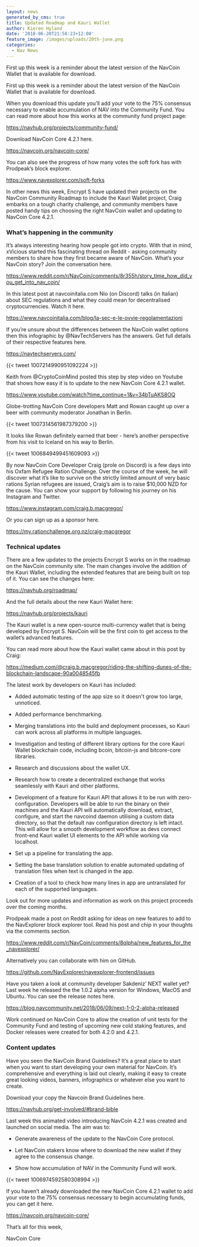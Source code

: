 ```yaml
---
layout: news
generated_by_cms: true
title: Updated Roadmap and Kauri Wallet
author: Kieren Hyland
date: '2018-06-20T21:58:23+12:00'
feature_image: /images/uploads/20th-june.png
categories:
  - Nav News
---
```

First up this week is a reminder about the latest version of the NavCoin Wallet that is available for download.

<!--more-->

First up this week is a reminder about the latest version of the NavCoin Wallet that is available for download.

When you download this update you’ll add your vote to the 75% consensus necessary to enable accumulation of NAV into the Community Fund. You can read more about how this works at the community fund project page:

<https://navhub.org/projects/community-fund/>


Download NavCoin Core 4.2.1 here.


<https://navcoin.org/navcoin-core/>



You can also see the progress of how many votes the soft fork has with Prodpeak’s block explorer.



<https://www.navexplorer.com/soft-forks>



In other news this week, Encrypt S have updated their projects on the NavCoin Community Roadmap to include the Kauri Wallet project, Craig embarks on a tough charity challenge, and community members have posted handy tips on choosing the right NavCoin wallet and updating to NavCoin Core 4.2.1.

### What’s happening in the community

It’s always interesting hearing how people got into crypto. With that in mind, xVicious started this fascinating thread on Reddit - asking community members to share how they first became aware of NavCoin. What’s your NavCoin story? Join the conversation here.



<https://www.reddit.com/r/NavCoin/comments/8r355h/story_time_how_did_you_get_into_nav_coin/>



In this latest post at navcoinitalia.com Nio (on Discord) talks (in Italian) about SEC regulations and what they could mean for decentralised cryptocurrencies. Watch it here.



<https://www.navcoinitalia.com/blog/la-sec-e-le-ovvie-regolamentazioni>



If you’re unsure about the differences between the NavCoin wallet options then this infographic by @NavTechServers has the answers. Get full details of their respective features here.



<https://navtechservers.com/>  







{{< tweet 1007214990951092224 >}}


Keith from @CryptoCoinMind posted this step by step video on Youtube that shows how easy it is to update to the new NavCoin Core 4.2.1 wallet. 



<https://www.youtube.com/watch?time_continue=1&v=34bTuAKS8OQ>





Globe-trotting NavCoin Core developers Matt and Rowan caught up over a beer with community moderator Jonathan in Berlin. 







{{< tweet 1007314561987379200 >}}


It looks like Rowan definitely earned that beer - here’s another perspective from his visit to Iceland on his way to Berlin.






{{< tweet 1006849499451609093 >}}


By now NavCoin Core Developer Craig (prole on Discord) is a few days into his Oxfam Refugee Ration Challenge. Over the course of the week, he will discover what it’s like to survive on the strictly limited amount of very basic rations Syrian refugees are issued, Craig’s aim is to raise $10,000 NZD for the cause. You can show your support by following his journey on his Instagram and Twitter.

<https://www.instagram.com/craig.b.macgregor/> 







Or you can sign up as a sponsor here.



<https://my.rationchallenge.org.nz/craig-macgregor>







### Technical updates



There are a few updates to the projects Encrypt S works on in the roadmap on the NavCoin community site. The main changes involve the addition of the Kauri Wallet, including the extended features that are being built on top of it. You can see the changes here:



<https://navhub.org/roadmap/>



And the full details about the new Kauri Wallet here:



<https://navhub.org/projects/kauri> 



The Kauri wallet is a new open-source multi-currency wallet that is being developed by Encrypt S. NavCoin will be the first coin to get access to the wallet’s advanced features. 



You can read more about how the Kauri wallet came about in this post by Craig:



<https://medium.com/@craig.b.macgregor/riding-the-shifting-dunes-of-the-blockchain-landscape-90a0048545fb>



The latest work by developers on Kauri has included:



- Added automatic testing of the app size so it doesn't grow too large, unnoticed.

- Added performance benchmarking.

- Merging translations into the build and deployment processes, so Kauri can work across all platforms in multiple languages.

- Investigation and testing of different library options for the core Kauri Wallet blockchain code, including bcoin, bitcoin-js and bitcore-core libraries.

- Research and discussions about the wallet UX.

- Research how to create a decentralized exchange that works seamlessly with Kauri and other platforms.

- Development of a feature for Kauri API that allows it to be run with zero-configuration. Developers will be able to run the binary on their machines and the Kauri API will automatically download, extract, configure, and start the navcoind daemon utilising a custom data directory, so that the default nav configuration directory is left intact. This will allow for a smooth development workflow as devs connect front-end Kauri wallet UI elements to the API while working via localhost.

- Set up a pipeline for translating the app.

- Setting the base translation solution to enable automated updating of translation files when text is changed in the app. 

- Creation of a tool to check how many lines in app are untranslated for each of the supported languages.



Look out for more updates and information as work on this project proceeds over the coming months. 



Prodpeak made a post on Reddit asking for ideas on new features to add to the NavExplorer block explorer tool. Read his post and chip in your thoughts via the comments section.



<https://www.reddit.com/r/NavCoin/comments/8qlpha/new_features_for_the_navexplorer/>



Alternatively you can collaborate with him on GitHub. 



<https://github.com/NavExplorer/navexplorer-frontend/issues>



Have you taken a look at community developer Sakdeniz’ NEXT wallet yet? Last week he released the the 1.0.2 alpha version for Windows, MacOS and Ubuntu. You can see the release notes here. 



<https://blog.navcommunity.net/2018/06/09/next-1-0-2-alpha-released>



Work continued on NavCoin Core to allow the creation of unit tests for the Community Fund and testing of upcoming new cold staking features, and Docker releases were created for both 4.2.0 and 4.2.1.





### Content updates



Have you seen the NavCoin Brand Guidelines? It’s a great place to start when you want to start developing your own material for NavCoin. It’s comprehensive and everything is laid out clearly, making it easy to create great looking videos, banners, infographics or whatever else you want to create. 







Download your copy the Navcoin Brand Guidelines here.



<https://navhub.org/get-involved/#brand-bible>



Last week this animated video introducing NavCoin 4.2.1 was created and launched on social media. The aim was to:

- Generate awareness of the update to the NavCoin Core protocol.

- Let NavCoin stakers know where to download the new wallet if they agree to the consensus change.

- Show how accumulation of NAV in the Community Fund will work.






{{< tweet 1006974592580308994 >}}



If you haven’t already downloaded the new NavCoin Core 4.2.1 wallet to add your vote to the 75% consensus necessary to begin accumulating funds, you can get it here.



<https://navcoin.org/navcoin-core/>



That’s all for this week,

NavCoin Core
